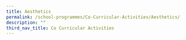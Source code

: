 ```yaml
---
title: Aesthetics
permalink: /school-programmes/Co-Curricular-Activities/Aesthetics/
description: ""
third_nav_title: Co Curricular Activities
---
```

